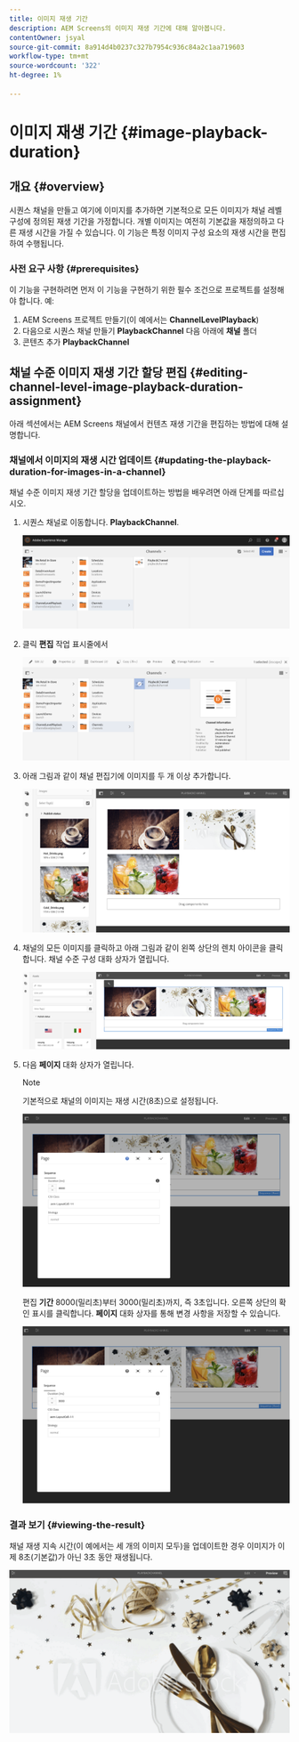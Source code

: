 ```yaml
---
title: 이미지 재생 기간
description: AEM Screens의 이미지 재생 기간에 대해 알아봅니다.
contentOwner: jsyal
source-git-commit: 8a914d4b0237c327b7954c936c84a2c1aa719603
workflow-type: tm+mt
source-wordcount: '322'
ht-degree: 1%

---
```



# 이미지 재생 기간 {#image-playback-duration}

## 개요 {#overview}

시퀀스 채널을 만들고 여기에 이미지를 추가하면 기본적으로 모든 이미지가 채널 레벨 구성에 정의된 재생 기간을 가정합니다. 개별 이미지는 여전히 기본값을 재정의하고 다른 재생 시간을 가질 수 있습니다. 이 기능은 특정 이미지 구성 요소의 재생 시간을 편집하여 수행됩니다.

### 사전 요구 사항 {#prerequisites}

이 기능을 구현하려면 먼저 이 기능을 구현하기 위한 필수 조건으로 프로젝트를 설정해야 합니다. 예:

1. AEM Screens 프로젝트 만들기(이 예에서는 **ChannelLevelPlayback**)
1. 다음으로 시퀀스 채널 만들기 **PlaybackChannel** 다음 아래에 **채널** 폴더
1. 콘텐츠 추가 **PlaybackChannel**

## 채널 수준 이미지 재생 기간 할당 편집 {#editing-channel-level-image-playback-duration-assignment}

아래 섹션에서는 AEM Screens 채널에서 컨텐츠 재생 기간을 편집하는 방법에 대해 설명합니다.

### 채널에서 이미지의 재생 시간 업데이트 {#updating-the-playback-duration-for-images-in-a-channel}

채널 수준 이미지 재생 기간 할당을 업데이트하는 방법을 배우려면 아래 단계를 따르십시오.

1. 시퀀스 채널로 이동합니다. **PlaybackChannel**.

   ![screen_shot_2019-06-24at62818pm](assets/screen_shot_2019-06-24at62818pm.png)

1. 클릭 **편집** 작업 표시줄에서

   ![screen_shot_2019-06-24at70141pm](assets/screen_shot_2019-06-24at70141pm.png)

1. 아래 그림과 같이 채널 편집기에 이미지를 두 개 이상 추가합니다.

   ![screen_shot_2019-06-24at90534pm](assets/screen_shot_2019-06-24at90534pm.png)

1. 채널의 모든 이미지를 클릭하고 아래 그림과 같이 왼쪽 상단의 렌치 아이콘을 클릭합니다. 채널 수준 구성 대화 상자가 열립니다.

   ![screen_shot_2019-06-25at95945am](assets/screen_shot_2019-06-25at95945am.png)

1. 다음 **페이지** 대화 상자가 열립니다.

   >[!NOTE]
   >
   >기본적으로 채널의 이미지는 재생 시간(8초)으로 설정됩니다.

   ![screen_shot_2019-06-25at100343am](assets/screen_shot_2019-06-25at100343am.png)

   편집 **기간** 8000(밀리초)부터 3000(밀리초)까지, 즉 3초입니다. 오른쪽 상단의 확인 표시를 클릭합니다. **페이지** 대화 상자를 통해 변경 사항을 저장할 수 있습니다.

   ![screen_shot_2019-06-25at101527am](assets/screen_shot_2019-06-25at101527am.png)

### 결과 보기 {#viewing-the-result}

채널 재생 지속 시간(이 예에서는 세 개의 이미지 모두)을 업데이트한 경우 이미지가 이제 8초(기본값)가 아닌 3초 동안 재생됩니다.

![channel_preview](assets/channel_preview.gif)

